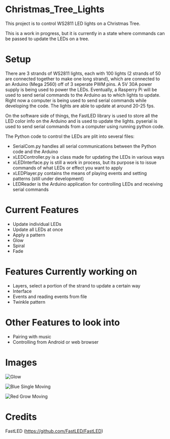# Christmas_Tree_Lights
This project is to control WS2811 LED lights on a Christmas Tree.

This is a work in progress, but it is currently in a state where commands can be passed to update the LEDs on a tree.

# Setup
There are 3 strands of WS2811 lights, each with 100 lights (2 strands of 50 are connected together to make one long strand), which are connected to an Arduino (Mega 2560) off of 3 seperate PWM pins.  A 5V 30A power supply is being used to power the LEDs.  Eventually, a Rasperry Pi will be used to send serial commands to the Arduino as to which lights to update.  Right now a computer is being used to send serial commands while developing the code.  The lights are able to update at around 20-25 fps.

On the software side of things, the FastLED library is used to store all the LED color info on the Arduino and is used to update the lights.  pyserial is used to send serial commands from a computer using running python code.

The Python code to control the LEDs are plit into several files:
- SerialCom.py handles all serial communications between the Python code and the Arduino
- xLEDController.py is a class made for updating the LEDs in various ways
- xLEDInterface.py is still a work in process, but its purpose is to issue commands of what LEDs or effect you want to apply
- xLEDPlayer.py contains the means of playing events and setting patterns (still under development)
- LEDReader is the Arduino application for controlling LEDs and receiving serial commands

# Current Features
- Update individual LEDs
- Update all LEDs at once
- Apply a pattern
- Glow
- Spiral
- Fade

# Features Currently working on
- Layers, select a portion of the strand to update a certain way
- Interface
- Events and reading events from file
- Twinkle pattern

# Other Features to look into
- Pairing with music
- Controlling from Android or web browser

# Images
![Glow](https://github.com/asellis/Christmas_Tree_Lights/blob/master/Images/Glow.gif)

![Blue Single Moving](https://github.com/asellis/Christmas_Tree_Lights/blob/master/Images/Blue%20Single%20Moving.gif)

![Red Grow Moving](https://github.com/asellis/Christmas_Tree_Lights/blob/master/Images/Red%20Grow%20Moving.gif)

# Credits
FastLED (https://github.com/FastLED/FastLED)